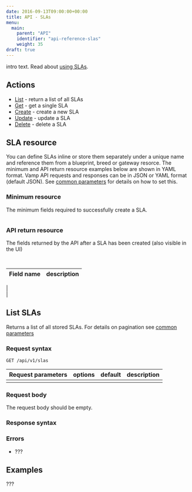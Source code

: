 ```yaml
---
date: 2016-09-13T09:00:00+00:00
title: API - SLAs
menu:
  main:
    parent: "API"
    identifier: "api-reference-slas"
    weight: 35
draft: true
---
```

intro text. Read about [using SLAs](documentation/using-vamp/slas/).

## Actions
 
 * [List](/documentation/api/v9.9.9/api-slas/#list-slas) - return a list of all SLAs
 * [Get](/documentation/api/v9.9.9/api-slas/#get-sla) - get a single SLA
 * [Create](/documentation/api/v9.9.9/api-slas/#create-sla) - create a new SLA 
 * [Update](/documentation/api/v9.9.9/api-slas/#update-sla) - update a SLA
 * [Delete](/documentation/api/v9.9.9/api-slas/#delete-sla) - delete a SLA

## SLA resource
You can define SLAs inline or store them separately under a unique name and reference them from a blueprint, breed or gateway resorce.
The minimum and API return resource examples below are shown in YAML format. Vamp API requests and responses can be in JSON or YAML format (default JSON). See [common parameters](/documentation/api/v9.9.9/api-common-parameters) for details on how to set this.

### Minimum resource
The minimum fields required to successfully create a SLA.

```

```

### API return resource
The fields returned by the API after a SLA has been created (also visible in the UI)

```
 
```

 Field name        | description          
 -----------------|-----------------
  |  
  |
  

## List SLAs

Returns a list of all stored SLAs. For details on pagination see [common parameters](/documentation/api/v9.9.9/api-common-parameters)

### Request syntax
    GET /api/v1/slas

| Request parameters         | options           | default          | description       |
| ----------------- |:-----------------:|:----------------:| -----------------:|
|  |  |  |  |

### Request body
The request body should be empty.

### Response syntax


### Errors
* ???

## Examples

???